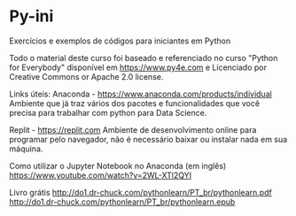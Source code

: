# Py-ini

Exercícios e exemplos de códigos para iniciantes em Python

Todo o material deste curso foi baseado e referenciado no curso "Python for Everybody" disponível em https://www.py4e.com e Licenciado por Creative Commons or Apache 2.0 license.

Links úteis:
Anaconda - https://www.anaconda.com/products/individual
Ambiente que já traz vários dos pacotes e funcionalidades que você precisa para trabalhar com python para Data Science. 

Replit - https://replit.com
Ambiente de desenvolvimento online para programar pelo navegador, não é necessário baixar ou instalar nada em sua máquina. 

Como utilizar o Jupyter Notebook no Anaconda (em inglês)
https://www.youtube.com/watch?v=2WL-XTl2QYI

Livro grátis
http://do1.dr-chuck.com/pythonlearn/PT_br/pythonlearn.pdf
http://do1.dr-chuck.com/pythonlearn/PT_br/pythonlearn.epub

